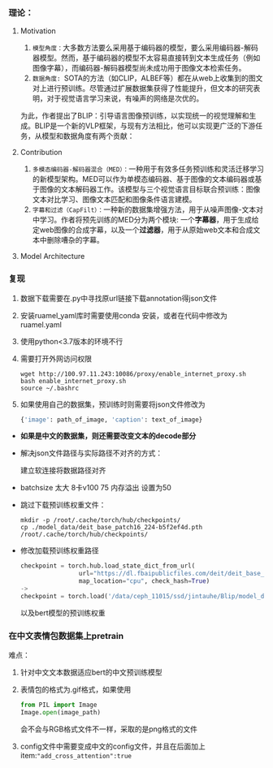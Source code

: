 ### 理论：

1. Motivation

   1. `模型角度：`大多数方法要么采用基于编码器的模型，要么采用编码器-解码器模型。然而，基于编码器的模型不太容易直接转到文本生成任务（例如图像字幕），而编码器-解码器模型尚未成功用于图像文本检索任务。
   2. `数据角度: `SOTA的方法（如CLIP，ALBEF等）都在从web上收集到的图文对上进行预训练。尽管通过扩展数据集获得了性能提升，但文本的研究表明，对于视觉语言学习来说，有噪声的网络是次优的。

   为此，作者提出了BLIP：引导语言图像预训练，以实现统一的视觉理解和生成。BLIP是一个新的VLP框架，与现有方法相比，他可以实现更广泛的下游任务，从模型和数据角度有两个贡献：
2. Contribution

   1. `多模态编码器-解码器混合（MED）：`一种用于有效多任务预训练和灵活迁移学习的新模型架构。MED可以作为单模态编码器、基于图像的文本编码器或基于图像的文本解码器工作。该模型与三个视觉语言目标联合预训练：图像文本对比学习、图像文本匹配和图像条件语言建模。
   2. `字幕和过滤（CapFilt）：`一种新的数据集增强方法，用于从噪声图像-文本对中学习。作者将预先训练的MED分为两个模块: 一个**字幕器**，用于生成给定web图像的合成字幕，以及一个**过滤器**，用于从原始web文本和合成文本中删除嘈杂的字幕。
3. Model Architecture

### 复现

1. 数据下载需要在.py中寻找原url链接下载annotation得json文件
2. 安装ruamel_yaml库时需要使用conda 安装，或者在代码中修改为ruamel.yaml
3. 使用python<3.7版本的环境不行
4. 需要打开外网访问权限

   ```shell
   wget http://100.97.11.243:10086/proxy/enable_internet_proxy.sh
   bash enable_internet_proxy.sh
   source ~/.bashrc
   ```
5. 如果使用自己的数据集，预训练时则需要将json文件修改为

   ```Python
   {'image': path_of_image, 'caption': text_of_image}
   ```

- **如果是中文的数据集，则还需要改变文本的decode部分**
- 解决json文件路径与实际路径不对齐的方式：

  建立软连接将数据路径对齐
- batchsize 太大 8卡v100 75 内存溢出 设置为50
- 跳过下载预训练权重文件：

  ```shell
  mkdir -p /root/.cache/torch/hub/checkpoints/
  cp ./model_data/deit_base_patch16_224-b5f2ef4d.pth /root/.cache/torch/hub/checkpoints/
  ```
- 修改加载预训练权重路径

  ```python
  checkpoint = torch.hub.load_state_dict_from_url(
                  url="https://dl.fbaipublicfiles.com/deit/deit_base_patch16_224-b5f2ef4d.pth",
                  map_location="cpu", check_hash=True)
  ->
  checkpoint = torch.load('/data/ceph_11015/ssd/jintauhe/Blip/model_data/deit_base_patch16_224-b5f2ef4d.pth')

  ```

  以及bert模型的预训练权重

### 在中文表情包数据集上pretrain

难点：

1. 针对中文文本数据适应bert的中文预训练模型
2. 表情包的格式为.gif格式，如果使用

   ```python
   from PIL import Image 
   Image.open(image_path)
   ```
   会不会与RGB格式文件不一样，采取的是png格式的文件
3. config文件中需要变成中文的config文件，并且在后面加上item:`"add_cross_attention":true`
